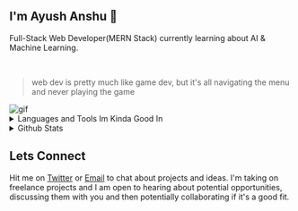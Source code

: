 ## I'm Ayush Anshu 👋
Full-Stack Web Developer(MERN Stack) currently learning about AI & Machine Learning.

<!-- All of my projects are listed Here [(.portfolio/projetcs)](https://twitter.com/ayushanshuu) -->

<br>

>web dev is pretty much like game dev, but it's all navigating the menu and never playing the game
<img align="center" src="https://i.giphy.com/media/v1.Y2lkPTc5MGI3NjExanRpMHk0dHAwamhlNHhrNTA1ZzhoMnZzYnZjaGRtbGVrMDd6c2ozMiZlcD12MV9pbnRlcm5hbF9naWZfYnlfaWQmY3Q9Zw/HyOOyynWxMxig/giphy.gif" alt="gif" />


<details>
  <summary>Languages and Tools Im Kinda Good In</summary>
  
  - Languages: C/C++, Rust, Javascript, Python
  - Framework: MERN Stack, Next.js
  - Tools: Git, Docker, Node, Figma
</details>

<details>
  <summary>Github Stats</summary> <br>
<!--   <p><img align="left" src="https://github-readme-stats.vercel.app/api/top-langs?username=ayush24k&show_icons=true&locale=en&layout=compact&theme=midnight-purple" alt="ayush24k" </p> -->
<p><img align="center" src="https://github-readme-stats.vercel.app/api?username=ayush24k&show_icons=true&locale=en&theme=midnight-purple" alt="ayush24k" /></p>
<p><img align="center" src="https://github-readme-streak-stats.herokuapp.com/?user=ayush24k&theme=midnight-purple" alt="ayush24k" /></p>
</details>


## Lets Connect
Hit me on [Twitter](https://twitter.com/ayushanshuu) or [Email](mailto:ayushanhu69@gmail.com) to chat about projects and ideas. I'm taking on freelance projects and I am open to hearing about potential opportunities, discussing them with you and then potentially collaborating if it's a good fit.

